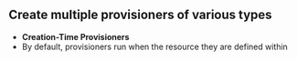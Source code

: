 ## Create multiple provisioners of various types
- **Creation-Time Provisioners**
- By default, provisioners run when the resource they are defined within 

